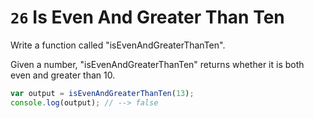 # `26` Is Even And Greater Than Ten

Write a function called "isEvenAndGreaterThanTen".

Given a number, "isEvenAndGreaterThanTen" returns whether it is both even and greater than 10.

```js
var output = isEvenAndGreaterThanTen(13);
console.log(output); // --> false
```
